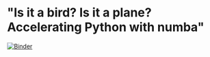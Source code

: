# "Is it a bird? Is it a plane? Accelerating Python with numba"

[![Binder](https://mybinder.org/badge_logo.svg)](https://mybinder.org/v2/gh/astrojuanlu/talk-numba/master?filepath=Talk.ipynb)
